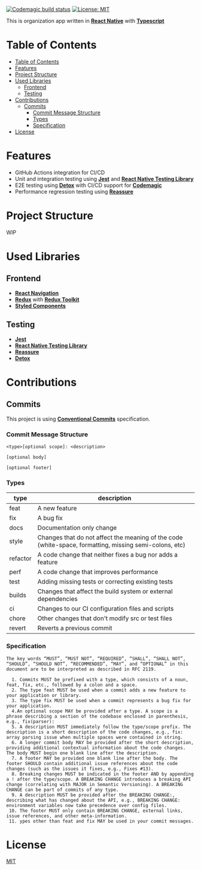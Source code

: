 [![Codemagic build status](https://api.codemagic.io/apps/6525d1962d51d83f1421600e/ios-e2e-workflow/status_badge.svg)](https://codemagic.io/apps/6525d1962d51d83f1421600e/ios-e2e-workflow/latest_build)
[![License: MIT](https://img.shields.io/badge/License-MIT-yellow.svg)](https://opensource.org/licenses/MIT)

This is organization app written in [**React Native**](https://reactnative.dev) with [**Typescript**](https://www.typescriptlang.org/)
# Table of Contents

<!-- TOC -->
* [Table of Contents](#table-of-contents)
* [Features](#features)
* [Project Structure](#project-structure)
* [Used Libraries](#used-libraries)
  * [Frontend](#frontend)
  * [Testing](#testing)
* [Contributions](#contributions)
  * [Commits](#commits)
    * [Commit Message Structure](#commit-message-structure)
    * [Types](#types)
    * [Specification](#specification)
* [License](#license)
<!-- TOC -->

# Features

- GitHub Actions integration for CI/CD
- Unit and integration testing using [**Jest**](https://jestjs.io/) and [**React Native Testing Library**](https://callstack.github.io/react-native-testing-library/)
- E2E testing using [**Detox**](https://wix.github.io/Detox/) with CI/CD support for [**Codemagic**](https://codemagic.io/)
- Performance regression testing using [**Reassure**](https://callstack.github.io/reassure/)

# Project Structure
WIP
# Used Libraries

## Frontend

- [**React Navigation**](https://reactnavigation.org/)
- [**Redux**](https://redux.js.org/) with [**Redux Toolkit**](https://redux-toolkit.js.org/)
- [**Styled Components**](https://styled-components.com/)

## Testing

- [**Jest**](https://jestjs.io/)
- [**React Native Testing Library**](https://callstack.github.io/react-native-testing-library/)
- [**Reassure**](https://callstack.github.io/reassure/)
- [**Detox**](https://wix.github.io/Detox/)

# Contributions

## Commits
This project is using [**Conventional Commits**](https://www.conventionalcommits.org/) specification.

### Commit Message Structure
```
<type>[optional scope]: <description>

[optional body]

[optional footer]
```

### Types

| type     | description                                                                                            |
|----------|--------------------------------------------------------------------------------------------------------|
| feat     | A new feature                                                                                          |
| fix      | A bug fix                                                                                              |
| docs     | Documentation only change                                                                              |
| style    | Changes that do not affect the meaning of the code (white-space, formatting, missing semi-colons, etc) |
| refactor | A code change that neither fixes a bug nor adds a feature                                              |
| perf     | A code change that improves performance                                                                |
| test     | Adding missing tests or correcting existing tests                                                      |
| builds   | Changes that affect the build system or external dependencies                                          |
| ci       | Changes to our CI configuration files and scripts                                                      |
| chore    | Other changes that don't modify src or test files                                                      |
| revert   | Reverts a previous commit                                                                              |

### Specification

```
The key words “MUST”, “MUST NOT”, “REQUIRED”, “SHALL”, “SHALL NOT”, “SHOULD”, “SHOULD NOT”, “RECOMMENDED”, “MAY”, and “OPTIONAL” in this document are to be interpreted as described in RFC 2119.

  1. Commits MUST be prefixed with a type, which consists of a noun, feat, fix, etc., followed by a colon and a space.
  2. The type feat MUST be used when a commit adds a new feature to your application or library.
  3. The type fix MUST be used when a commit represents a bug fix for your application.
  4.An optional scope MAY be provided after a type. A scope is a phrase describing a section of the codebase enclosed in parenthesis, e.g., fix(parser):
  5. A description MUST immediately follow the type/scope prefix. The description is a short description of the code changes, e.g., fix: array parsing issue when multiple spaces were contained in string.
  6. A longer commit body MAY be provided after the short description, providing additional contextual information about the code changes. The body MUST begin one blank line after the description.
  7. A footer MAY be provided one blank line after the body. The footer SHOULD contain additional issue references about the code changes (such as the issues it fixes, e.g., Fixes #13).
  8. Breaking changes MUST be indicated in the footer AND by appending a ! after the type/scope. A BREAKING CHANGE introduces a breaking API change (correlating with MAJOR in Semantic Versioning). A BREAKING CHANGE can be part of commits of any type.
  9. A description MUST be provided after the BREAKING CHANGE:, describing what has changed about the API, e.g., BREAKING CHANGE: environment variables now take precedence over config files.
 10. The footer MUST only contain BREAKING CHANGE, external links, issue references, and other meta-information.
 11. ypes other than feat and fix MAY be used in your commit messages.
```

# License

[MIT](LICENSE.md)
